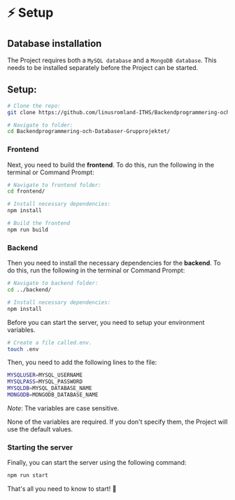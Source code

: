 # ⚡️ Setup

## Database installation

The Project requires both a `MySQL database` and a `MongoDB database`.
This needs to be installed separately before the Project can be started.

## Setup:

```bash
# Clone the repo:
git clone https://github.com/linusromland-ITHS/Backendprogrammering-och-Databaser-Grupprojektet.git

# Navigate to folder:
cd Backendprogrammering-och-Databaser-Grupprojektet/
```

### Frontend

Next, you need to build the **frontend**. To do this, run the following in the terminal or Command Prompt:

```bash
# Navigate to frontend folder:
cd frontend/

# Install necessary dependencies:
npm install

# Build the frontend
npm run build
```

### Backend

Then you need to install the necessary dependencies for the **backend**. To do this, run the following in the terminal or Command Prompt:

```bash
# Navigate to backend folder:
cd ../backend/

# Install necessary dependencies:
npm install
```

Before you can start the server, you need to setup your environment variables.

```bash
# Create a file called.env.
touch .env
```

Then, you need to add the following lines to the file:

```bash
MYSQLUSER=MYSQL_USERNAME
MYSQLPASS=MYSQL_PASSWORD
MYSQLDB=MYSQL_DATABASE_NAME
MONGODB=MONGODB_DATABASE_NAME
```

_Note_: The variables are case sensitive.

None of the variables are required. If you don't specify them, the Project will use the default values.

### Starting the server

Finally, you can start the server using the following command:

```bash
npm run start
```

That's all you need to know to start! 🎉
